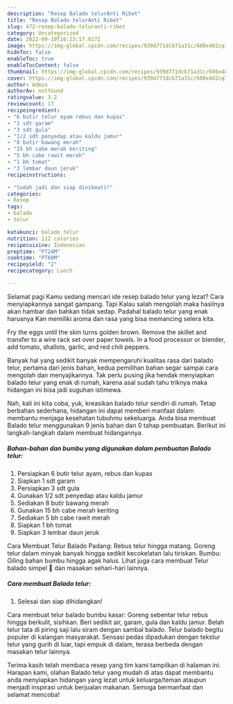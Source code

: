 ```yaml
---
description: "Resep Balado telurAnti Ribet"
title: "Resep Balado telurAnti Ribet"
slug: 472-resep-balado-teluranti-ribet
category: Uncategorized
date: 2022-09-10T16:23:17.017Z
image: https://img-global.cpcdn.com/recipes/939d771dcb71a31c/680x482cq70/balado-telur-foto-resep-utama.jpg
hideToc: false
enableToc: true
enableTocContent: false
thumbnail: https://img-global.cpcdn.com/recipes/939d771dcb71a31c/680x482cq70/balado-telur-foto-resep-utama.jpg
cover: https://img-global.cpcdn.com/recipes/939d771dcb71a31c/680x482cq70/balado-telur-foto-resep-utama.jpg
author: Admin
authorAv: notfound
ratingvalue: 3.2
reviewcount: 17
recipeingredient:
- "6 butir telur ayam rebus dan kupas"
- "1 sdt garam"
- "3 sdt gula"
- "1/2 sdt penyedap atau kaldu jamur"
- "8 butir bawang merah"
- "15 bh cabe merah keriting"
- "5 bh cabe rawit merah"
- "1 bh tomat"
- "3 lembar daun jeruk"
recipeinstructions:

- "Sudah jadi dan siap dinikmati!"
categories:
- Resep
tags:
- balado
- telur

katakunci: balado telur 
nutrition: 112 calories
recipecuisine: Indonesian
preptime: "PT24M"
cooktime: "PT60M"
recipeyield: "2"
recipecategory: Lunch

---
```



Selamat pagi Kamu sedang mencari ide resep balado telur yang lezat? Cara menyiapkannya sangat gampang. Tapi Kalau salah mengolah maka hasilnya akan hambar dan bahkan tidak sedap. Padahal balado telur yang enak harusnya Kan memiliki aroma dan rasa yang bisa memancing selera kita.


Fry the eggs until the skin turns golden brown. Remove the skillet and transfer to a wire rack set over paper towels. In a food processor or blender, add tomato, shallots, garlic, and red chili peppers.

Banyak hal yang sedikit banyak mempengaruhi kualitas rasa dari balado telur, pertama dari jenis bahan, kedua pemilihan bahan segar sampai cara mengolah dan menyajikannya. Tak perlu pusing jika hendak menyiapkan balado telur yang enak di rumah, karena asal sudah tahu triknya maka hidangan ini bisa jadi suguhan istimewa.


Nah, kali ini kita coba, yuk, kreasikan balado telur sendiri di rumah. Tetap berbahan sederhana, hidangan ini dapat memberi manfaat dalam membantu menjaga kesehatan tubuhmu sekeluarga. Anda bisa membuat Balado telur menggunakan 9 jenis bahan dan 0 tahap pembuatan. Berikut ini langkah-langkah dalam membuat hidangannya.

<!--inarticleads1-->

##### Bahan-bahan dan bumbu yang digunakan dalam pembuatan Balado telur:

1. Persiapkan 6 butir telur ayam, rebus dan kupas
1. Siapkan 1 sdt garam
1. Persiapkan 3 sdt gula
1. Gunakan 1/2 sdt penyedap atau kaldu jamur
1. Sediakan 8 butir bawang merah
1. Gunakan 15 bh cabe merah keriting
1. Sediakan 5 bh cabe rawit merah
1. Siapkan 1 bh tomat
1. Siapkan 3 lembar daun jeruk


Cara Membuat Telur Balado Padang: Rebus telur hingga matang. Goreng telur dalam minyak banyak hingga sedikit kecokelatan lalu tiriskan. Bumbu: Giling bahan bumbu hingga agak halus. Lihat juga cara membuat Telur balado simpel 🤤 dan masakan sehari-hari lainnya. 

<!--inarticleads2-->

##### Cara membuat Balado telur:


1. Selesai dan siap dihidangkan!

Cara membuat telur balado bumbu kasar: Goreng sebentar telur rebus hingga berkulit, sisihkan. Beri sedikit air, garam, gula dan kaldu jamur. Belah telur tata di piring saji lalu siram dengan sambal balado. Telur balado begitu populer di kalangan masyarakat. Sensasi pedas dipadukan dengan tekstur telur yang gurih di luar, tapi empuk di dalam, terasa berbeda dengan masakan telur lainnya. 

Terima kasih telah membaca resep yang tim kami tampilkan di halaman ini. Harapan kami, olahan Balado telur yang mudah di atas dapat membantu anda menyiapkan hidangan yang lezat untuk keluarga/teman ataupun menjadi inspirasi untuk berjualan makanan. Semoga bermanfaat dan selamat mencoba!
